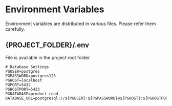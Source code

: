 # Environment Variables

​Environment variables are distributed in various files. Please refer them carefully.

## {PROJECT_FOLDER}/.env

File is available in the project root folder​

```
# Database Settings
PGUSER=postgres
PGPASSWORD=postgres123
PGHOST=localhost
PGPORT=5432
PGHOSTPORT=5433
PGDATABASE=product-road
DATABASE_URL=postgresql://${PGUSER}:${PGPASSWORD}@${PGHOST}:${PGHOSTPORT}/${PGDATABASE}
```

